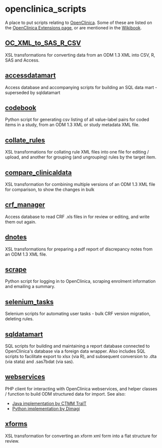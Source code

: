 # openclinica_scripts
A place to put scripts relating to [OpenClinica](https://github.com/OpenClinica/OpenClinica). Some of these are listed on the [OpenClinica Extensions page](https://community.openclinica.com/extensions), or are mentioned in the [Wikibook](http://en.wikibooks.org/wiki/OpenClinica_User_Manual).

## [OC_XML_to_SAS_R_CSV](OC_XML_to_SAS_R_CSV)
XSL transformations for converting data from an ODM 1.3 XML into CSV, R, SAS and Access.

## [accessdatamart](accessdatamart)
Access database and accompanying scripts for building an SQL data mart - superseded by sqldatamart

## [codebook](codebook)
Python script for generating csv listing of all value-label pairs for coded items in a study, from an ODM 1.3 XML or study metadata XML file.

## [collate_rules](collate_rules)
XSL transformations for collating rule XML files into one file for editing / upload, and another for grouping (and ungrouping) rules by the target item.

## [compare_clinicaldata](compare_clinicaldata)
XSL transformation for combining multiple versions of an ODM 1.3 XML file for comparison, to show the changes in bulk

## [crf_manager](crf_manager)
Access database to read CRF .xls files in for review or editing, and write them out again.

## [dnotes](dnotes)
XSL transformations for preparing a pdf report of discrepancy notes from an ODM 1.3 XML file.

## [scrape](scrape)
Python script for logging in to OpenClinica, scraping enrolment information and emailing a summary.

## [selenium_tasks](selenium_tasks)
Selenium scripts for automating user tasks - bulk CRF version migration, deleting rules.

## [sqldatamart](sqldatamart)
SQL scripts for building and maintaining a report database connected to OpenClinica's database via a foreign data wrapper. Also includes SQL scripts to facilitate export to xlsx (via R), and subsequent conversion to .dta (via stata) and .sas7bdat (via sas).

## [webservices](webservices)
PHP client for interacting with OpenClinica webservices, and helper classes / function to build ODM structured data for import. See also:

* [Java implementation by CTMM TraIT](https://github.com/jacobrousseau/traitocws/blob/master/TraITOCWS/src/nl/vumc/trait/oc/connect/OCWebServices.java)
* [Python implementation by Dimagi](https://github.com/dimagi/openclinica-xforms/blob/master/webservices.py)

## [xforms](xforms)
XSL transformation for converting an xform xml form into a flat structure for review.